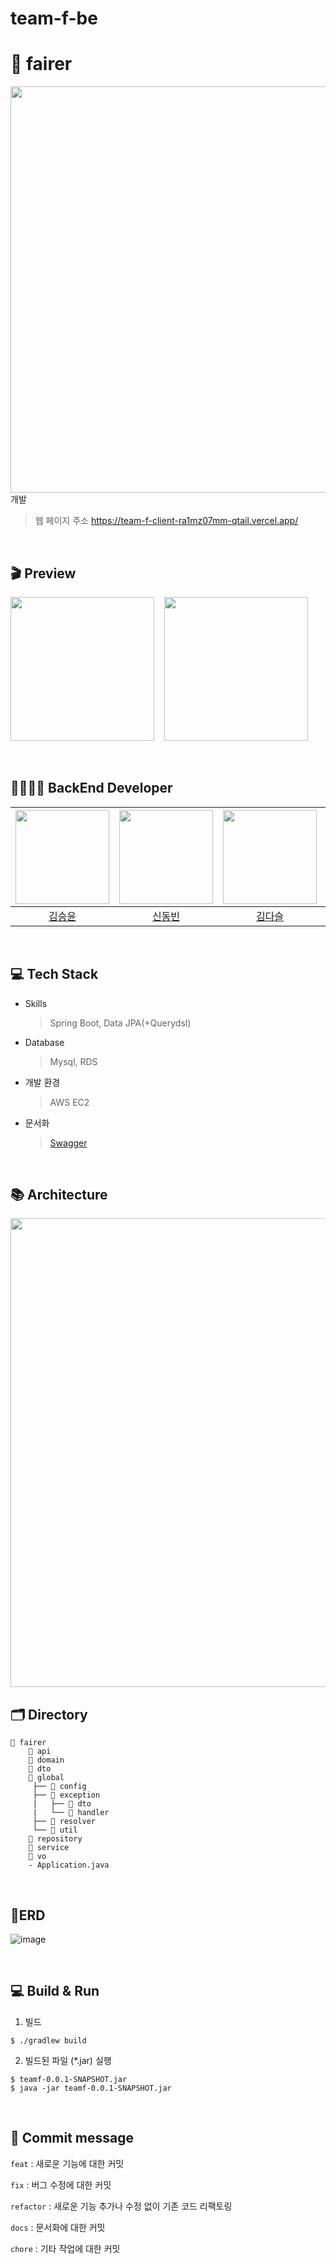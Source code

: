 # team-f-be

# 🧹 fairer

<img src="https://user-images.githubusercontent.com/77181984/175760346-a164f36f-3c12-41ab-9a06-2f86885baf9a.png" width="650"/><br/>
개발
> 웹 페이지 주소  https://team-f-client-ra1mz07mm-qtail.vercel.app/

<br/>

## 🎬 Preview

<img src="https://user-images.githubusercontent.com/77181984/175762475-ac741a33-9a1b-414f-97d8-0f92abc45f1e.png" width="230"/> &nbsp;&nbsp;  <img src="https://user-images.githubusercontent.com/77181984/175762490-add086a6-13c6-46ca-a309-f9813c009457.png" width="230"/> 

<br/>

## 👨‍👩‍👧‍👧 BackEnd Developer

|     <img src="https://user-images.githubusercontent.com/77181984/175761511-863c24d7-dae1-4539-9dad-d82b83a3c907.png" width="150"/>     |    <img src="https://user-images.githubusercontent.com/77181984/175761513-22e7b9f1-26b6-43c2-b117-359db6157e06.jpeg" width="150"/>    |     <img src="https://user-images.githubusercontent.com/77181984/175761514-2842fd4b-8a95-4f40-ad01-eb075e32fb85.png" width="150"/>      | <img src="https://user-images.githubusercontent.com/77181984/175761515-5092022d-d4f1-4db4-8fcc-18f9479fda93.jpeg" width="150"/>  |
| :-----------------------------------: | :-----------------: | :----------------: |:----------------: |
|   [김승윤](https://github.com/dskym) |   [신동빈](https://github.com/SDB016)       |   [김다슬](https://github.com/daseulll)  | [곽다은](https://github.com/daeunkwak) |

<br/>

## **💻 Tech Stack**

- Skills

  > Spring Boot, Data JPA(+Querydsl)

>

- Database

  > Mysql, RDS

>

- 개발 환경

  > AWS EC2

>

- 문서화

  > [Swagger](http://ec2-13-125-232-180.ap-northeast-2.compute.amazonaws.com:8080/swagger-ui/index.html)

>

<br/>

## 📚 Architecture

<img src="https://user-images.githubusercontent.com/77181984/175924599-312a74a4-c506-49b5-a937-3fd82706419f.PNG" width="750"/>

<br/>

## 🗂 Directory

```
📂 fairer
    📂 api
    📂 domain
    📂 dto
    📂 global
     ├── 📂 config
     ├── 📂 exception
     |	 ├── 📂 dto
     |   └── 📂 handler
     ├── 📂 resolver
     └── 📂 util
    📂 repository
    📂 service
    📂 vo
	- Application.java
```

<br/>

## 📝ERD

![image](https://user-images.githubusercontent.com/80899085/215300640-3bd09230-2c9d-4504-8f16-15db25d86607.png)

<br/>

## 💻 Build & Run

1. 빌드

```
$ ./gradlew build
```

2. 빌드된 파일 (*.jar) 실행

```
$ teamf-0.0.1-SNAPSHOT.jar
$ java -jar teamf-0.0.1-SNAPSHOT.jar
```

<br/>

## 📢 Commit message

`feat` : 새로운 기능에 대한 커밋

`fix` : 버그 수정에 대한 커밋

`refactor` : 새로운 기능 추가나 수정 없이 기존 코드 리팩토링

`docs` : 문서화에 대한 커밋

`chore` : 기타 작업에 대한 커밋
<br/>
